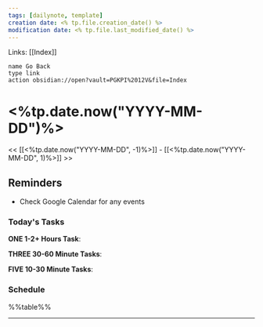 ```yaml
---
tags: [dailynote, template]
creation date: <% tp.file.creation_date() %>
modification date: <% tp.file.last_modified_date() %>
---
```

Links: [[Index]]
```button
name Go Back
type link
action obsidian://open?vault=PGKPI%2012V&file=Index
```
# <%tp.date.now("YYYY-MM-DD")%>

<< [[<%tp.date.now("YYYY-MM-DD", -1)%>]] - [[<%tp.date.now("YYYY-MM-DD", 1)%>]] >>

## Reminders

- Check Google Calendar for any events

### Today's Tasks

**ONE 1-2+ Hours Task**:

**THREE 30-60 Minute Tasks**:

**FIVE 10-30 Minute Tasks**:


### Schedule
%%table%%
___